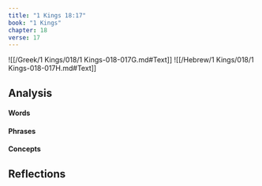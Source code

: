 ```yaml
---
title: "1 Kings 18:17"
book: "1 Kings"
chapter: 18
verse: 17
---
```

![[/Greek/1 Kings/018/1 Kings-018-017G.md#Text]]
![[/Hebrew/1 Kings/018/1 Kings-018-017H.md#Text]]

## Analysis

#### Words

#### Phrases

#### Concepts

## Reflections
